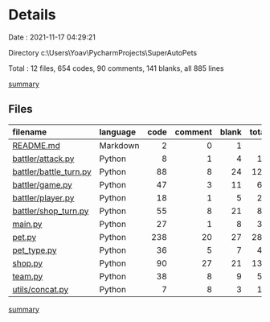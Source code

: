 # Details

Date : 2021-11-17 04:29:21

Directory c:\Users\Yoav\PycharmProjects\SuperAutoPets

Total : 12 files,  654 codes, 90 comments, 141 blanks, all 885 lines

[summary](results.md)

## Files
| filename | language | code | comment | blank | total |
| :--- | :--- | ---: | ---: | ---: | ---: |
| [README.md](/README.md) | Markdown | 2 | 0 | 1 | 3 |
| [battler/attack.py](/battler/attack.py) | Python | 8 | 1 | 4 | 13 |
| [battler/battle_turn.py](/battler/battle_turn.py) | Python | 88 | 8 | 24 | 120 |
| [battler/game.py](/battler/game.py) | Python | 47 | 3 | 11 | 61 |
| [battler/player.py](/battler/player.py) | Python | 18 | 1 | 5 | 24 |
| [battler/shop_turn.py](/battler/shop_turn.py) | Python | 55 | 8 | 21 | 84 |
| [main.py](/main.py) | Python | 27 | 1 | 8 | 36 |
| [pet.py](/pet.py) | Python | 238 | 20 | 27 | 285 |
| [pet_type.py](/pet_type.py) | Python | 36 | 5 | 7 | 48 |
| [shop.py](/shop.py) | Python | 90 | 27 | 21 | 138 |
| [team.py](/team.py) | Python | 38 | 8 | 9 | 55 |
| [utils/concat.py](/utils/concat.py) | Python | 7 | 8 | 3 | 18 |

[summary](results.md)